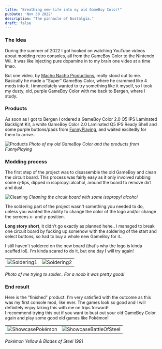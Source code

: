 ```yaml
---
title: "Breathing new life into my old GameBoy Color!"
pubDate: 'Nov 30 2022'
description: "The pinnacle of Nostalgia."
draft: false
---
```


### The Idea

During the summer of 2022 I got hooked on watching YouTube videos about modding retro consoles, all from the GameBoy Color to the Nintendo Wii. It was like injecting pure dopamine in to my brain one video at a time lmao.

But one video, by [Macho Nacho Productions](https://www.youtube.com/watch?v=yqnrEpcaans), really stood out to me. Basically he made a "Super" GameBoy Color, where he crammed like 4 mods into it. I immediately wanted to try something like it myself, so I took my dusty, old, purple GameBoy Color with me back to Bergen, where I study.

### Products

As soon as I got to Bergen I ordered a GameBoy Color 2.0 Q5 IPS Laminated Backlight Kit, a white GameBoy Color 2.0 Laminated Q5 IPS Ready Shell and some purple buttons/pads from [FunnyPlaying](https://retrogamerepairshop.com/), and waited excitedly for them to arrive..

![Products](/img/gameboy/funnyplaying-products.jpg)
_Photo of my old GameBoy Color and the products from FunnyPlaying_

### Modding process

The first step of the project was to disassemble the old GameBoy and clean the circuit board. This process was fairly easy as it only involved rubbing some q-tips, dipped in isopropyl alcohol, around the board to remove dirt and dust.

![Cleaning](/img/gameboy/cleaning.jpg)
_Cleaning the circuit board with some isopropyl alcohol_

The soldering part of the project wasn't something you needed to do, unless you wanted the ability to change the color of the logo and/or change the screens x- and y-position.

**Long story short**, it didn't go exactly as planned hehe.. I managed to break one circuit board by fucking up somehow with the soldering of the start and select buttons, so had to buy a whole new GameBoy for it..

I still haven't soldered on the new board (that's why the logo is kinda scuffed lol). I'm kinda scared to do it, but one day I will try again!

| | |
|- | - |
|![Soldering1](/img/gameboy/soldering-1.jpg)|![Soldering2](/img/gameboy/soldering-2.jpg) |

_Photo of me trying to solder.. For a noob it was pretty good!_

### End result

Here is the "finished" product. I'm very satisfied with the outcome as this was my first console mod, like ever. The games look so good and I will definitely enjoy taking this with me on trips forward!  
I recommend trying this out if you want to bust out your old GameBoy Color again and play some good old games like Pokémon!

| | |
|- | - |
![ShowcasePokémon](/img/gameboy/showcasePok-1.jpg)|![ShowcaseBattleOfSteel](/img/gameboy/showcaseBoS-1.jpg)

_Pokémon Yellow & Blades of Steel 1991_
